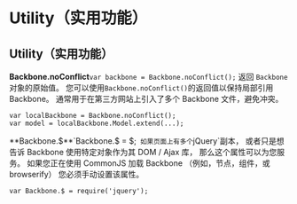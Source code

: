 # Utility（实用功能）

## Utility（实用功能）

**Backbone.noConflict**`var backbone = Backbone.noConflict();` 返回 `Backbone` 对象的原始值。 您可以使用`Backbone.noConflict()`的返回值以保持局部引用 Backbone。 通常用于在第三方网站上引入了多个 Backbone 文件，避免冲突。

```
var localBackbone = Backbone.noConflict();
var model = localBackbone.Model.extend(...); 
```

**Backbone.$**`Backbone.$ = $;` 如果页面上有多个`jQuery`副本， 或者只是想告诉 Backbone 使用特定对象作为其 DOM / Ajax 库， 那么这个属性可以为您服务。 如果您正在使用 CommonJS 加载 Backbone （例如，节点，组件，或 browserify） 您必须手动设置该属性。

```
var Backbone.$ = require('jquery'); 
```